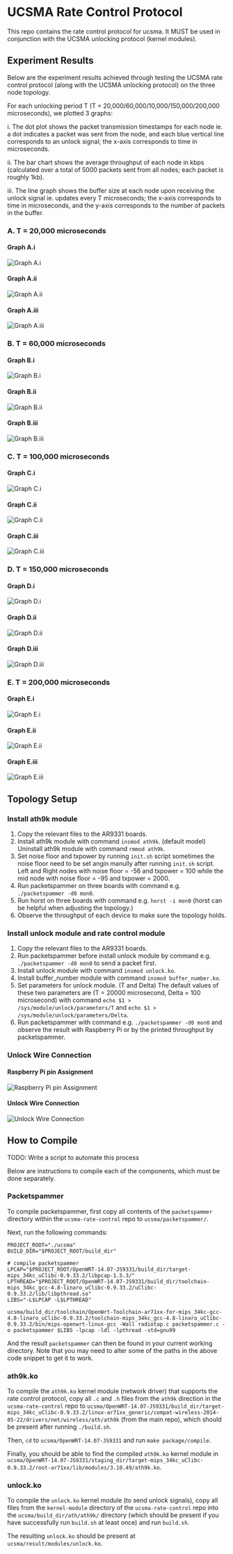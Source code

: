# UCSMA Rate Control Protocol

This repo contains the rate control protocol for ucsma. It MUST be used in conjunction with the UCSMA unlocking protocol (kernel modules).

## Experiment Results
Below are the experiment results achieved through testing the UCSMA rate control protocol (along with the UCSMA unlocking protocol) on the three node topology.

For each unlocking period T (T = 20,000/60,000/10,000/150,000/200,000 microseconds), we plotted 3 graphs:

i. The dot plot shows the packet transmission timestamps for each node ie. a dot indicates a packet was sent from the node, and each blue vertical line corresponds to an unlock signal; the x-axis corresponds to time in microseconds.

ii. The bar chart shows the average throughput of each node in kbps (calculated over a total of 5000 packets sent from all nodes; each packet is roughly 1kb).

iii. The line graph shows the buffer size at each node upon receiving the unlock signal ie. updates every T microseconds; the x-axis corresponds to time in microseconds, and the y-axis corresponds to the number of packets in the buffer.

### A. T = 20,000 microseconds
#### Graph A.i
![Graph A.i](./Results/dot%20T=20,000.png)
#### Graph A.ii
![Graph A.ii](./Results/avgthruput%20T=20,000.png)
#### Graph A.iii
![Graph A.iii](./Results/buffsize%20T=20,000.png)

### B. T = 60,000 microseconds
#### Graph B.i
![Graph B.i](./Results/dot%20T=60,000.png)
#### Graph B.ii
![Graph B.ii](./Results/avgthruput%20T=60,000.png)
#### Graph B.iii
![Graph B.iii](./Results/buffsize%20T=60,000.png)

### C. T = 100,000 microseconds
#### Graph C.i
![Graph C.i](./Results/dot%20T=100,000.png)
#### Graph C.ii
![Graph C.ii](./Results/avgthruput%20T=100,000.png)
#### Graph C.iii
![Graph C.iii](./Results/buffsize%20T=100,000.png)

### D. T = 150,000 microseconds
#### Graph D.i
![Graph D.i](./Results/dot%20T=150,000.png)
#### Graph D.ii
![Graph D.ii](./Results/avgthruput%20T=150,000.png)
#### Graph D.iii
![Graph D.iii](./Results/buffsize%20T=150,000.png)

### E. T = 200,000 microseconds
#### Graph E.i
![Graph E.i](./Results/dot%20T=200,000.png)
#### Graph E.ii
![Graph E.ii](./Results/avgthruput%20T=200,000.png)
#### Graph E.iii
![Graph E.iii](./Results/buffsize%20T=200,000.png)


## Topology Setup
### Install ath9k module
1. Copy the relevant files to the AR9331 boards.
2. Install ath9k module with command `insmod ath9k`. (default model) Uninstall ath9k module with command `rmmod ath9k`.
3. Set noise floor and txpower by running `init.sh` script sometimes the noise floor need to be set angin manully after running `init.sh` script. Left and Right nodes with noise floor = -56 and txpower = 100 while the mid node with noise floor = -95 and txpower = 2000.
4. Run packetspammer on three boards with command e.g. `./packetspammer -d0 mon0`. 
5. Run horst on three boards with command e.g. `horst -i mon0` (horst can be helpful when adjusting the topology.)
6. Observe the throughput of each device to make sure the topology holds.

### Install unlock module and rate control module
1. Copy the relevant files to the AR9331 boards.
2. Run packetspammer before install unlock module by command e.g. `./packetspammer -d0 mon0` to send a packet first.
3. Install unlock module with command `insmod unlock.ko`.
4. Install buffer_number module with command `insmod buffer_number.ko`.
5. Set parameters for unlock module. (T and Delta) The default values of these two parameters are (T = 20000 microsecond, Delta = 100 microsecond) with command `echo $1 > /sys/module/unlock/parameters/T` and `echo $1 > /sys/module/unlock/parameters/Delta`.
6. Run packetspammer with command e.g. `./packetspammer -d0 mon0` and observe the result with Raspberry Pi or by the printed throughput by packetspammer.

### Unlock Wire Connection
#### Raspberry Pi pin Assignment
![Raspberry Pi pin Assignment](./images/rasp_pi_assign.jpg)

#### Unlock Wire Connection
![Unlock Wire Connection](./images/unlock.jpg)

## How to Compile
TODO: Write a script to automate this process

Below are instructions to compile each of the components, which must be done separately.

### Packetspammer
To compile packetspammer, first copy all contents of the `packetspammer` directory within the `ucsma-rate-control` repo to `ucsma/packetspammer/`.

Next, run the following commands:
```
PROJECT_ROOT="./ucsma"
BUILD_DIR="$PROJECT_ROOT/build_dir"

# compile packetspammer                                                                                                                                                             
LPCAP="$PROJECT_ROOT/OpenWRT-14.07-JS9331/build_dir/target-mips_34kc_uClibc-0.9.33.2/libpcap-1.5.3/"
LPTHREAD="$PROJECT_ROOT/OpenWRT-14.07-JS9331/build_dir/toolchain-mips_34kc_gcc-4.8-linaro_uClibc-0.9.33.2/uClibc-0.9.33.2/lib/libpthread.so"
LIBS="-L$LPCAP -L$LPTHREAD"

ucsma/build_dir/toolchain/OpenWrt-Toolchain-ar71xx-for-mips_34kc-gcc-4.8-linaro_uClibc-0.9.33.2/toolchain-mips_34kc_gcc-4.8-linaro_uClibc-0.9.33.2/bin/mips-openwrt-linux-gcc -Wall radiotap.c packetspammer.c -o packetspammer $LIBS -lpcap -ldl -lpthread -std=gnu99
```
And the result `packetspammer` can then be found in your current working directory. Note that you may need to alter some of the paths in the above code snippet to get it to work.

### ath9k.ko
To compile the `ath9k.ko` kernel module (network driver) that supports the rate control protocol, copy all `.c` and `.h` files from the `ath9k` direction in the `ucsma-rate-control` repo to `ucsma/OpenWRT-14.07-JS9331/build_dir/target-mips_34kc_uClibc-0.9.33.2/linux-ar71xx_generic/compat-wireless-2014-05-22/drivers/net/wireless/ath/ath9k` (from the main repo), which should be present after running `./build.sh`.

Then, `cd` to `ucsma/OpenWRT-14.07-JS9331` and run `make package/compile`.

Finally, you should be able to find the compiled `ath9k.ko` kernel module in `ucsma/OpenWRT-14.07-JS9331/staging_dir/target-mips_34kc_uClibc-0.9.33.2/root-ar71xx/lib/modules/3.10.49/ath9k.ko`.

### unlock.ko
To compile the `unlock.ko` kernel module (to send unlock signals), copy all files from the `kernel-module` directory of the `ucsma-rate-control` repo into the `ucsma/build_dir/ath/ath9k/` directory (which should be present if you have successfully run `build.sh` at least once) and run `build.sh`.

The resulting `unlock.ko` should be present at `ucsma/result/modules/unlock.ko`.
